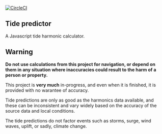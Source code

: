 [![CircleCI](https://circleci.com/gh/neaps/tide-predictor.svg?style=svg)](https://circleci.com/gh/neaps/tide-predictor)

## Tide predictor

A Javascript tide harmonic calculator.

## Warning

**Do not use calculations from this project for navigation, or depend on them in any situation where inaccuracies could result to the harm of a person or property.**

This project is **very much** in-progress, and even when it is finished, it is provided with no warantee of accuracy.

Tide predictions are only as good as the harmonics data available, and these can be inconsistent and vary widely based on the accuracy of the source data and local conditions.

The tide predictions do not factor events such as storms, surge, wind waves, uplift, or sadly, climate change.
